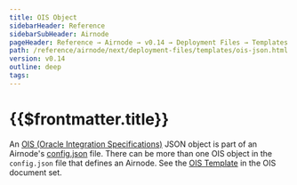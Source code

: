 ```yaml
---
title: OIS Object
sidebarHeader: Reference
sidebarSubHeader: Airnode
pageHeader: Reference → Airnode → v0.14 → Deployment Files → Templates
path: /reference/airnode/next/deployment-files/templates/ois-json.html
version: v0.14
outline: deep
tags:
---
```


<VersionWarning/>

<PageHeader/>

<SearchHighlight/>

<FlexStartTag/>

# {{$frontmatter.title}}

An [OIS (Oracle Integration Specifications)](/reference/ois/next/) JSON object
is part of an Airnode's
[config.json](/reference/airnode/next/deployment-files/templates/config-json.md)
file. There can be more than one OIS object in the `config.json` file that
defines an Airnode. See the [OIS Template](/reference/ois/next/template.md) in
the OIS document set.

<FlexEndTag/>
